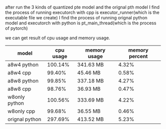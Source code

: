 after run the 3 kinds of quantized pte model and the orignal pth model
I find the process of running executorch with cpp is executor_runner(which is the executable file we create)
I find the process of running orignal python model and executorch with python  is pt_main_thread(which is the process of pytorch)



we can get result of cpu usage and memory usage.


| model          | cpu usage | memory usage | memory percent |
| -------------- | --------- | ------------ | -------------- |
| a8w4 python    | 100.14%   | 341.63 MB    | 4.32%          |
| a8w4  cpp      | 99.40%    | 45.46 MB     | 0.58%          |
| a8w8 python    | 99.85%    | 337.18 MB    | 4.27%          |
| a8w8 cpp       | 98.76%    | 36.93 MB     | 0.47%          |
| w8only python  | 100.56%   | 333.69 MB    | 4.22%          |
| w8only cpp     | 99.68%    | 36.55 MB     | 0.46%          |
| orignal python | 297.69%   | 413.52 MB    | 5.23%          |

